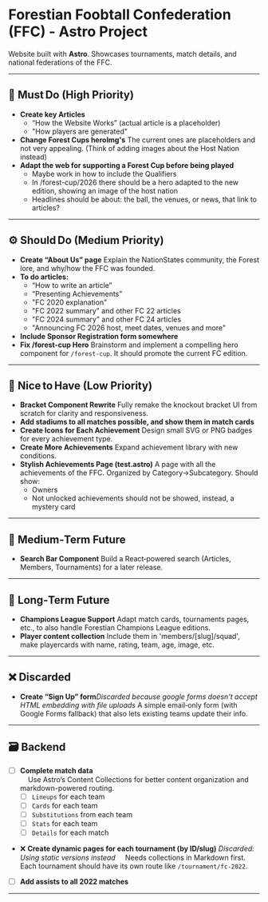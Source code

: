 # Forestian Foobtall Confederation (FFC) - Astro Project

Website built with **Astro**. Showcases tournaments, match details, and national federations of the FFC.

---

## 🚨 Must Do (High Priority)
* **Create key Articles**
  * “How the Website Works” (actual article is a placeholder)
  * "How players are generated"
* **Change Forest Cups heroImg's**
  The current ones are placeholders and not very appealing. (Think of adding images about the Host Nation instead)
* **Adapt the web for supporting a Forest Cup before being played**
  - Maybe work in how to include the Qualifiers
  - In /forest-cup/2026 there should be a hero adapted to the new edition, showing an image of the host nation
  - Headlines should be about: the ball, the venues, or news, that link to articles?

---

## ⚙️ Should Do (Medium Priority)
* **Create “About Us” page**
  Explain the NationStates community, the Forest lore, and why/how the FFC was founded.
* **To do articles:**
  * “How to write an article”
  * “Presenting Achievements”
  * "FC 2020 explanation"
  * "FC 2022 summary" and other FC 22 articles
  * "FC 2024 summary" and other FC 24 articles
  * "Announcing FC 2026 host, meet dates, venues and more"
* **Include Sponsor Registration form somewhere**
* **Fix /forest-cup Hero**
  Brainstorm and implement a compelling hero component for `/forest-cup`. It should promote the current FC edition.

---

## 🎨 Nice to Have (Low Priority)

* **Bracket Component Rewrite**
  Fully remake the knockout bracket UI from scratch for clarity and responsiveness.
* **Add stadiums to all matches possible, and show them in match cards**
* **Create Icons for Each Achievement**
  Design small SVG or PNG badges for every achievement type.
* **Create More Achievements**
  Expand achievement library with new conditions.
* **Stylish Achievements Page (test.astro)**
  A page with all the achievements of the FFC. Organized by Category->Subcategory. Should show:
  - Owners
  - Not unlocked achievements should not be showed, instead, a mystery card

---

## 🔮 Medium‑Term Future

* **Search Bar Component**
  Build a React‑powered search (Articles, Members, Tournaments) for a later release.

---

## 🌌 Long‑Term Future

* **Champions League Support**
  Adapt match cards, tournaments pages, etc., to also handle Forestian Champions League editions.
* **Player content collection**
  Include them in 'members/[slug]/squad', make playercards with name, rating, team, age, image, etc.

---

## ❌ Discarded

* **Create “Sign Up” form**_Discarded because google forms doesn't accept HTML embedding with file uploads_
  A simple email‑only form (with Google Forms fallback) that also lets existing teams update their info.

---

## 🗃️ Backend

- [ ] **Complete match data**  
&nbsp;&nbsp;&nbsp;&nbsp;Use Astro’s Content Collections for better content organization and markdown-powered routing.
  - [ ] `Lineups` for each team
  - [ ] `Cards` for each team
  - [ ] `Substitutions` from each team
  - [ ] `Stats` for each team
  - [ ] `Details` for each match
  
- ❌ **Create dynamic pages for each tournament (by ID/slug)** _Discarded: Using static versions instead_ 
&nbsp;&nbsp;&nbsp;&nbsp;Needs collections in Markdown first. Each tournament should have its own route like `/tournament/fc-2022`.
  
- [ ] **Add assists to all 2022 matches**

---
